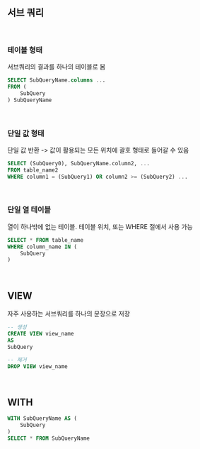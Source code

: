 ## 서브 쿼리
<br>

### 테이블 형태

서브쿼리의 결과를 하나의 테이블로 봄

```sql
SELECT SubQueryName.columns ...
FROM (
    SubQuery
) SubQueryName
```
<br>

### 단일 값 형태

단일 값 반환 -> 값이 활용되는 모든 위치에 괄호 형태로 들어갈 수 있음

```sql
SELECT (SubQuery0), SubQueryName.column2, ...
FROM table_name2
WHERE column1 = (SubQuery1) OR column2 >= (SubQuery2) ...
```
<br>

### 단일 열 테이블

열이 하나밖에 없는 테이블. 테이블 위치, 또는 WHERE 절에서 사용 가능

```sql
SELECT * FROM table_name
WHERE column_name IN (
    SubQuery
)
```
<br>

## VIEW

자주 사용하는 서브쿼리를 하나의 문장으로 저장

```sql
-- 생성
CREATE VIEW view_name
AS 
SubQuery

-- 제거
DROP VIEW view_name
```
<br>

## WITH

```sql
WITH SubQueryName AS (
    SubQuery
)
SELECT * FROM SubQueryName
```